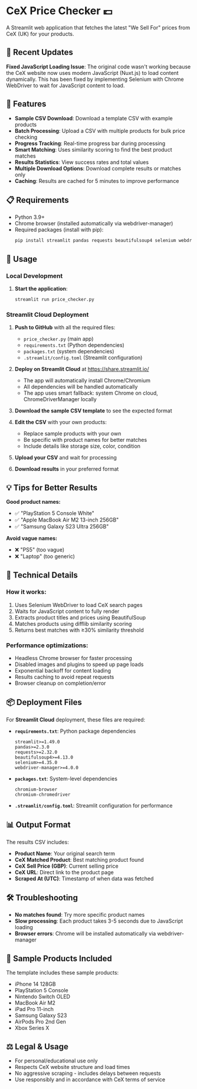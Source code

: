 # CeX Price Checker 💷

A Streamlit web application that fetches the latest "We Sell For" prices from CeX (UK) for your products.

## 🚨 Recent Updates

**Fixed JavaScript Loading Issue**: The original code wasn't working because the CeX website now uses modern JavaScript (Nuxt.js) to load content dynamically. This has been fixed by implementing Selenium with Chrome WebDriver to wait for JavaScript content to load.

## 🌟 Features

- **Sample CSV Download**: Download a template CSV with example products
- **Batch Processing**: Upload a CSV with multiple products for bulk price checking
- **Progress Tracking**: Real-time progress bar during processing  
- **Smart Matching**: Uses similarity scoring to find the best product matches
- **Results Statistics**: View success rates and total values
- **Multiple Download Options**: Download complete results or matches only
- **Caching**: Results are cached for 5 minutes to improve performance

## 📋 Requirements

- Python 3.9+
- Chrome browser (installed automatically via webdriver-manager)
- Required packages (install with pip):
  ```bash
  pip install streamlit pandas requests beautifulsoup4 selenium webdriver-manager
  ```

## 🚀 Usage

### Local Development
1. **Start the application**:
   ```bash
   streamlit run price_checker.py
   ```

### Streamlit Cloud Deployment
1. **Push to GitHub** with all the required files:
   - `price_checker.py` (main app)
   - `requirements.txt` (Python dependencies)
   - `packages.txt` (system dependencies)
   - `.streamlit/config.toml` (Streamlit configuration)

2. **Deploy on Streamlit Cloud** at https://share.streamlit.io/
   - The app will automatically install Chrome/Chromium
   - All dependencies will be handled automatically
   - The app uses smart fallback: system Chrome on cloud, ChromeDriverManager locally

2. **Download the sample CSV template** to see the expected format

3. **Edit the CSV** with your own products:
   - Replace sample products with your own
   - Be specific with product names for better matches
   - Include details like storage size, color, condition

4. **Upload your CSV** and wait for processing

5. **Download results** in your preferred format

## 💡 Tips for Better Results

**Good product names:**
- ✅ "PlayStation 5 Console White"  
- ✅ "Apple MacBook Air M2 13-inch 256GB"
- ✅ "Samsung Galaxy S23 Ultra 256GB"

**Avoid vague names:**
- ❌ "PS5" (too vague)
- ❌ "Laptop" (too generic)

## 🔧 Technical Details

### How it works:
1. Uses Selenium WebDriver to load CeX search pages
2. Waits for JavaScript content to fully render
3. Extracts product titles and prices using BeautifulSoup
4. Matches products using difflib similarity scoring
5. Returns best matches with ≥30% similarity threshold

### Performance optimizations:
- Headless Chrome browser for faster processing
- Disabled images and plugins to speed up page loads  
- Exponential backoff for content loading
- Results caching to avoid repeat requests
- Browser cleanup on completion/error

## 📦 Deployment Files

For **Streamlit Cloud** deployment, these files are required:

- **`requirements.txt`**: Python package dependencies
  ```
  streamlit>=1.49.0
  pandas>=2.3.0
  requests>=2.32.0
  beautifulsoup4>=4.13.0
  selenium>=4.35.0
  webdriver-manager>=4.0.0
  ```

- **`packages.txt`**: System-level dependencies
  ```
  chromium-browser
  chromium-chromedriver
  ```

- **`.streamlit/config.toml`**: Streamlit configuration for performance

## 📊 Output Format

The results CSV includes:
- **Product Name**: Your original search term
- **CeX Matched Product**: Best matching product found
- **CeX Sell Price (GBP)**: Current selling price 
- **CeX URL**: Direct link to the product page
- **Scraped At (UTC)**: Timestamp of when data was fetched

## 🛠️ Troubleshooting

- **No matches found**: Try more specific product names
- **Slow processing**: Each product takes 3-5 seconds due to JavaScript loading
- **Browser errors**: Chrome will be installed automatically via webdriver-manager

## 📄 Sample Products Included

The template includes these sample products:
- iPhone 14 128GB
- PlayStation 5 Console  
- Nintendo Switch OLED
- MacBook Air M2
- iPad Pro 11-inch
- Samsung Galaxy S23
- AirPods Pro 2nd Gen
- Xbox Series X

## ⚖️ Legal & Usage

- For personal/educational use only
- Respects CeX website structure and load times
- No aggressive scraping - includes delays between requests
- Use responsibly and in accordance with CeX terms of service